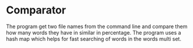 # Comparator

The program get two file names from the command line and compare them how many words they have in similar in percentage. The program uses a hash map which helps for fast searching of words in the words multi set.

